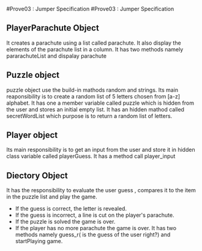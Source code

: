 #Prove03 : Jumper Specification
#Prove03 : Jumper Specification

## PlayerParachute Object
It creates a parachute using a list called parachute.
It also display the elements of the parachute list in a column.
It has two methods namely pararachuteList and dispalay parachute

## Puzzle object
puzzle object use the build-in mathods random and strings.
Its main reaponsibility is to create a random list of 5 letters chosen from [a-z] alphabet.
It has one a member variable called puzzle which is hidden from the user and stores an initial empty list.
It has an hidden mathod called secretWordList which purpose is to return a random list of letters.

## Player object
Its main responsibility is to get an input from the user and store it in hidden class variable
called playerGuess.
It has a method call player_input

## Diectory Object
It has the responsibility to evaluate the user guess , compares it to the item in the puzzle list 
and play the game. 
- If the guess is correct, the letter is revealed.
- If the guess is incorrect, a line is cut on the player's parachute.
- If the puzzle is solved the game is over.
- If the player has no more parachute the game is over.
It has two methods namely guess_r( is the guess of the user right?) and startPlaying game.
